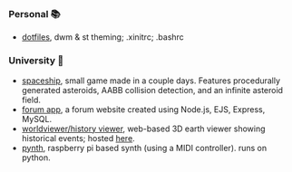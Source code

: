 ### Personal 📚
- [dotfiles](https://github.com/alfrh02/dotfiles), dwm & st theming; .xinitrc; .bashrc
<!-- - [player tracker (project zomboid mod)](https://github.com/alfrh02/pz-player-tracker), adds a new item that can track other players (inspired by No Country for Old Men) -->
<!-- - !WIP! [of-tiles](https://github.com/alfrh02/of-tiles), 3D tilemapping in openFrameworks -->
<!-- - [neoworldviewer](https://github.com/alfrh02/neoworldviewer), recreation of the worldviewer/history viewer university project. -->

### University 📜

- [spaceship](https://github.com/alfrh02/spaceship), small game made in a couple days. Features procedurally generated asteroids, AABB collision detection, and an infinite asteroid field.
- [forum app](https://github.com/alfrh02/forum-app), a forum website created using Node.js, EJS, Express, MySQL.
- [worldviewer/history viewer](https://github.com/alfrh02/worldviewer), web-based 3D earth viewer showing historical events; hosted [here](https://doc.gold.ac.uk/~ahall001/project/).
- [pynth](https://github.com/alfrh02/pynth), raspberry pi based synth (using a MIDI controller). runs on python.
